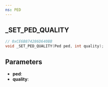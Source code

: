 ```yaml
---
ns: PED
---
```

## _SET_PED_QUALITY

```c
// 0xCE6B874286D640BB
void _SET_PED_QUALITY(Ped ped, int quality);
```

## Parameters
* **ped**:
* **quality**:
